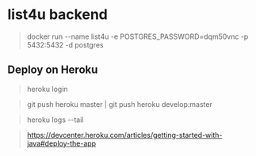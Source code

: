 # list4u backend

> docker run --name list4u -e POSTGRES_PASSWORD=dqm50vnc -p 5432:5432 -d postgres


## Deploy on Heroku

> heroku login

> git push heroku master | git push heroku develop:master

> heroku logs --tail

> https://devcenter.heroku.com/articles/getting-started-with-java#deploy-the-app 